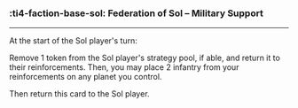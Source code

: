 ### :ti4-faction-base-sol: __Federation of Sol – Military Support__

---
At the start of the Sol player's turn:

Remove 1 token from the Sol player's strategy pool, if able, and return it to their reinforcements. 
Then, you may place 2 infantry from your reinforcements on any planet you control.

Then return this card to the Sol player.
